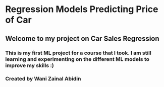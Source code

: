 # Regression Models Predicting Price of Car
## Welcome to my project on Car Sales Regression
### This is my first ML project for a course that I took. I am still learning and experimenting on the different ML models to improve my skills :)

### Created by Wani Zainal Abidin


